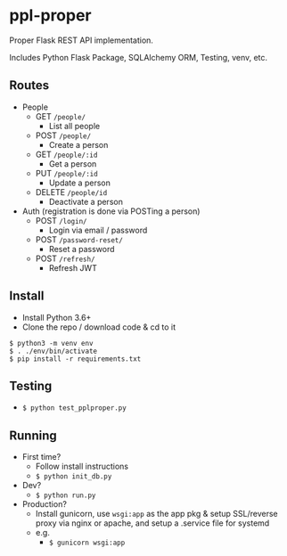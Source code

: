 # ppl-proper

Proper Flask REST API implementation.

Includes Python Flask Package, SQLAlchemy ORM, Testing, venv, etc.

## Routes
- People
  - GET `/people/`
    - List all people
  - POST `/people/`
    - Create a person
  - GET `/people/:id`
    - Get a person
  - PUT `/people/:id`
    - Update a person
  - DELETE `/people/id`
    - Deactivate a person
- Auth (registration is done via POSTing a person)
  - POST `/login/`
    - Login via email / password
  - POST `/password-reset/`
    - Reset a password
  - POST `/refresh/`
    - Refresh JWT

## Install
- Install Python 3.6+
- Clone the repo / download code & cd to it
```
$ python3 -m venv env
$ . ./env/bin/activate
$ pip install -r requirements.txt
```

## Testing
- `$ python test_pplproper.py`

## Running
- First time?
  - Follow install instructions
  - `$ python init_db.py`
- Dev?
  - `$ python run.py`
- Production?
  - Install gunicorn, use `wsgi:app` as the app pkg & setup SSL/reverse proxy via nginx or apache, and setup a .service file for systemd
  - e.g.
    - `$ gunicorn wsgi:app`
